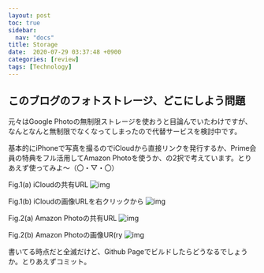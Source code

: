 ```yaml
---
layout: post
toc: true
sidebar:
  nav: "docs"
title: Storage
date:  2020-07-29 03:37:48 +0900
categories: [review]
tags: [Technology]
---
```








## このブログのフォトストレージ、どこにしよう問題

元々はGoogle Photoの無制限ストレージを使おうと目論んでいたわけですが、なんとなんと無制限でなくなってしまったので代替サービスを検討中です。

基本的にiPhoneで写真を撮るのでiCloudから直接リンクを発行するか、Prime会員の特典をフル活用してAmazon Photoを使うか、の2択で考えています。とりあえず使ってみよ～（〇・▽・〇）

Fig.1(a) iCloudの共有URL  ![img](https://share.icloud.com/photos/0Xw6Bsns2u2c9e90Icq63udPQ)

Fig.1(b) iCloudの画像URLを右クリックから ![img](blob:https://www.icloud.com/450108fa-d59c-49c5-8594-042b2eac1b54)



Fig.2(a) Amazon Photoの共有URL ![img](https://www.amazon.co.jp/photos/share/788uPw92ijjpwofWxNLT63HjoH09dvMffiBixgxPL3b)

Fig.2(b) Amazon Photoの画像UR(ry ![img](https://thumbnails-photos.amazon.co.jp/v1/thumbnail/M2wdOxoRTVi85AoR9Woy6Q?viewBox=1380%2C914&ownerId=A51FYWAP2EL6T)



書いてる時点だと全滅だけど、Github Pageでビルドしたらどうなるでしょうか。とりあえずコミット。

